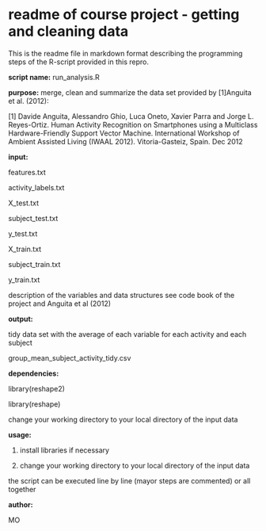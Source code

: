 readme of course project - getting and cleaning data
========================================================

This is the readme file in markdown format describing the programming steps of the R-script provided in 
this repro.

**script name:** run_analysis.R

**purpose:** merge, clean and summarize the data set provided by [1]Anguita et al. (2012): 

[1] Davide Anguita, Alessandro Ghio, Luca Oneto, Xavier Parra and Jorge L. Reyes-Ortiz. Human Activity Recognition on Smartphones using a Multiclass Hardware-Friendly Support Vector Machine. International Workshop of Ambient Assisted Living (IWAAL 2012). Vitoria-Gasteiz, Spain. Dec 2012

**input:**

features.txt

activity_labels.txt

X_test.txt

subject_test.txt

y_test.txt

X_train.txt

subject_train.txt

y_train.txt

description of the variables and data structures see code book of the project and Anguita et al (2012)

**output:**

tidy data set with the average of each variable for each activity and each subject

group_mean_subject_activity_tidy.csv

**dependencies:**

library(reshape2)

library(reshape)

change your working directory to your local directory of the input data

**usage:**

1. install libraries if necessary 

2. change your working directory to your local directory of the input data

the script can be executed line by line (mayor steps are commented) or all together

**author:**

MO
